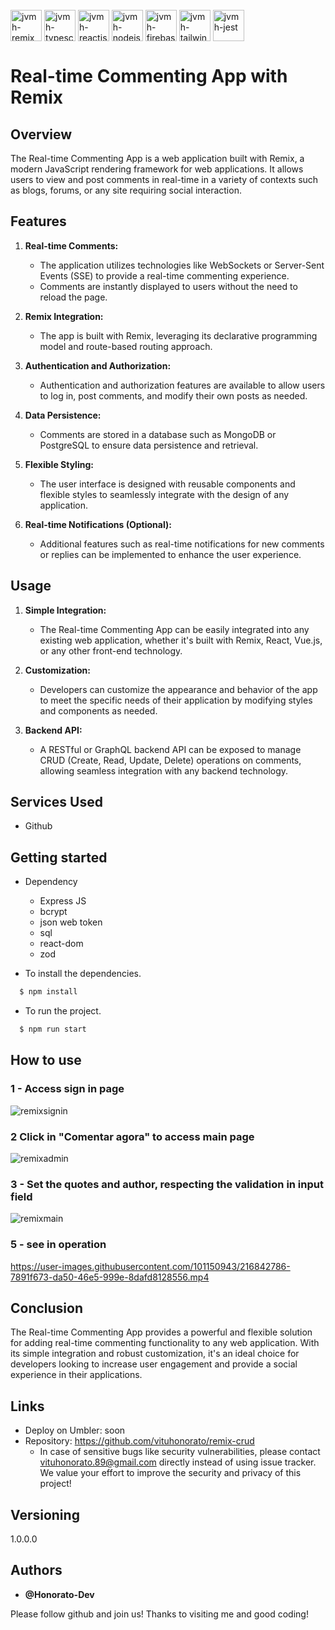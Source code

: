 


<div style="display: inline_block"><br/>
  <img align="center" alt="jvmh-remix" height="50" width="50" src="https://res.cloudinary.com/diypdepuw/image/upload/v1698982087/remixlogo.png" />
  <img align="center" alt="jvmh-typescript" height="50" width="50" src="https://cdn.jsdelivr.net/gh/devicons/devicon/icons/typescript/typescript-original.svg" />
  
<img align="center" alt="jvmh-reactjs" height="50" width="50" src="https://cdn.jsdelivr.net/gh/devicons/devicon/icons/react/react-original.svg" />
 <img align="center" alt="jvmh-nodejs" height="50" width="50" src="https://cdn.jsdelivr.net/gh/devicons/devicon/icons/nodejs/nodejs-plain.svg" />
<img align="center" alt="jvmh-firebase" height="50" width="50" src="https://cdn.jsdelivr.net/gh/devicons/devicon/icons/firebase/firebase-plain.svg" />
<img align="center" alt="jvmh-tailwindcss" height="50" width="50" src="https://cdn.jsdelivr.net/gh/devicons/devicon@latest/icons/tailwindcss/tailwindcss-original.svg" />
<img align="center" alt="jvmh-jest" height="50" width="50" src="https://cdn.jsdelivr.net/gh/devicons/devicon/icons/jest/jest-plain.svg" />




# Real-time Commenting App with Remix

## Overview

The Real-time Commenting App is a web application built with Remix, a modern JavaScript rendering framework for web applications. It allows users to view and post comments in real-time in a variety of contexts such as blogs, forums, or any site requiring social interaction.

## Features

1. **Real-time Comments:**
   - The application utilizes technologies like WebSockets or Server-Sent Events (SSE) to provide a real-time commenting experience.
   - Comments are instantly displayed to users without the need to reload the page.

2. **Remix Integration:**
   - The app is built with Remix, leveraging its declarative programming model and route-based routing approach.

3. **Authentication and Authorization:**
   - Authentication and authorization features are available to allow users to log in, post comments, and modify their own posts as needed.

4. **Data Persistence:**
   - Comments are stored in a database such as MongoDB or PostgreSQL to ensure data persistence and retrieval.

5. **Flexible Styling:**
   - The user interface is designed with reusable components and flexible styles to seamlessly integrate with the design of any application.

6. **Real-time Notifications (Optional):**
   - Additional features such as real-time notifications for new comments or replies can be implemented to enhance the user experience.

## Usage

1. **Simple Integration:**
   - The Real-time Commenting App can be easily integrated into any existing web application, whether it's built with Remix, React, Vue.js, or any other front-end technology.

2. **Customization:**
   - Developers can customize the appearance and behavior of the app to meet the specific needs of their application by modifying styles and components as needed.

3. **Backend API:**
   - A RESTful or GraphQL backend API can be exposed to manage CRUD (Create, Read, Update, Delete) operations on comments, allowing seamless integration with any backend technology.











</div>






## Services Used

* Github





## Getting started

* Dependency

  - Express JS
  - bcrypt
  - json web token
  - sql
  - react-dom
  - zod
 
  
  
* To install the dependencies.
```bash
  $ npm install
  ```
  
* To run the project.
```bash
  $ npm run start
  ```
  
  
## How to use

### 1 - Access sign in page

![remixsignin](https://user-images.githubusercontent.com/101150943/216842244-5a90e42c-33f9-4705-a57e-0fb9ddd35aad.jpg)


### 2 Click in "Comentar agora" to access main page

![remixadmin](https://user-images.githubusercontent.com/101150943/216842400-620dbc3b-8a87-4b25-b0f3-35b53e2e288d.jpg)

### 3 - Set the quotes and author, respecting the validation in input field

![remixmain](https://user-images.githubusercontent.com/101150943/216842420-4925b384-4b55-405e-9caf-6bc7795cb49b.jpg)


### 5 - see in operation

https://user-images.githubusercontent.com/101150943/216842786-7891f673-da50-46e5-999e-8dafd8128556.mp4


## Conclusion

The Real-time Commenting App provides a powerful and flexible solution for adding real-time commenting functionality to any web application. With its simple integration and robust customization, it's an ideal choice for developers looking to increase user engagement and provide a social experience in their applications.
 
  


## Links
  - Deploy on Umbler: soon
  - Repository: https://github.com/vituhonorato/remix-crud
    - In case of sensitive bugs like security vulnerabilities, please contact
      vituhonorato.89@gmail.com directly instead of using issue tracker. We value your effort
      to improve the security and privacy of this project!

  ## Versioning

  1.0.0.0


  ## Authors

  * **@Honorato-Dev** 

  Please follow github and join us!
  Thanks to visiting me and good coding!
